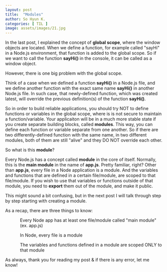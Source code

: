```yaml
---
layout: post
title:  "Modules"
author: So Hyun K.
categories: [ TIL ]
image: assets/images/21.jpg
---
```


In the last post, I explained the concept of **global scope**, where the window objects are located.
When we define a function, for example called "sayHi" in a Node.js environment, that function is added to the global scope. So if we want to call the function **sayHi()** in the console, it can be called as a window object.

However, there is one big problem with the global scope.

Think of a case when we defined a function **sayHi()** in a Node.js file, and we define another function with the exact same name **sayHi()** in another Node.js file. In such case, that newly-defined function, which was created latest, will override the previous definition(s) of the function **sayHi()**.

So in order to build reliable applications, you should try NOT to define functions or variables in the global scope, where is is not secure to maintain a function/variable.
Your applicaiton will be in a much more stable state if you create separate building blocks, called **modules**. This way, you can define each function or variable separate from one another. So if there are two differently-defined function with the same name, in two different modules, both of them are still "alive" and they DO NOT override each other.

So what is this **module**?

Every Node.js has a concept called **module** in the core of itself. Normally, this is the **main module** in the name of **app.js**. Pretty familiar, right?
Other than **app.js**, every file in a Node application is a module. And the variables and functions that are defined in a certain file/module, are scoped to that file/module.
If you wish to use that variables or functions outside of that module, you need to **export** them out of the module, and make it public.

This might sound a bit confusing, but in the next post I will talk through step by step starting with creating a module.

As a recap, there are three things to know:
<ul>
    <ol>Every Node app has at least one file/module called "main module" (ex. app.js)</ol>
    <ol>In Node, every file is a module</ol>
    <ol>The variables and functions defined in a module are scoped ONLY to that module</ol>
</ul>


As always, thank you for reading my post & if there is any error, let me know!
